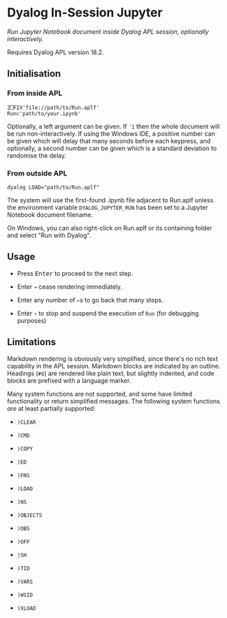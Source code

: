 # Dyalog In-Session Jupyter

*Run Jupyter Notebook document inside Dyalog APL session, optionally interactively.*

Requires Dyalog APL version 18.2.

## Initialisation

### From inside APL

```apl
2⎕FIX'file://path/to/Run.aplf'
Run⊂'path/to/your.ipynb'
```

Optionally, a left argument can be given. If `¯1` then the whole document will be run non-interactively. If using the Windows IDE, a positive number can be given which will delay that many seconds before each keypress, and optionally, a second number can be given which is a standard deviation to randomise the delay.

### From outside APL

```shell
dyalog LOAD="path/to/Run.aplf"
```

The system will use the first-found .ipynb file adjacent to Run.aplf unless the environment variable `DYALOG_JUPYTER_RUN` has been set to a Jupyter Notebook document filename.

On Windows, you can also right-click on Run.aplf or its containing folder and select "Run with Dyalog".

## Usage

* Press <kbd>Enter</kbd> to proceed to the next step.

* Enter `→` cease rendering immediately.

* Enter any number of `←`s to go back that many steps.

* Enter `∘` to stop and suspend the execution of `Run` (for debugging purposes)

## Limitations

Markdown rendering is obviously very simplified, since there's no rich text capability in the APL session. Markdown blocks are indicated by an outline. Headings (`#`s) are rendered like plain text, but slightly indented, and code blocks are prefixed with a language marker.

Many system functions are not supported, and some have limited functionality or return simplified messages. The following system functions *are* at least partially supported:

* `)CLEAR`

* `)CMD` 

* `)COPY`

* `)ED`

* `)FNS`

* `)LOAD`

* `)NS`

* `)OBJECTS`

* `)OBS`

* `)OFF`

* `)SH`

* `)TID`

* `)VARS`

* `)WSID`

* `)XLOAD`
